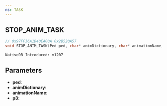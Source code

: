```yaml
---
ns: TASK
---
```

## STOP_ANIM_TASK

```c
// 0x97FF36A1D40EA00A 0x2B520A57
void STOP_ANIM_TASK(Ped ped, char* animDictionary, char* animationName, float p3);
```

```
NativeDB Introduced: v1207
```

## Parameters
* **ped**:
* **animDictionary**:
* **animationName**:
* **p3**:
